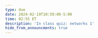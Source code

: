 ```yaml
---
type: due
date: 2024-02-19T10:59:00-5:00
time: 02:55 ET
description: 'In class quiz: networks 1'
hide_from_announcments: true
---
```

